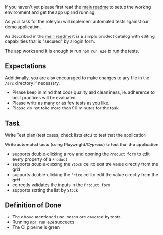 If you haven't yet please first read the [main readme](README.md) to setup the working environment and get the app up and running.

As your task for the role you will implement automated tests against our demo application.

As described in the [main readme](README.md) it is a simple product catalog with editing capabilities that is "secured" by a login form.

The app works and it is enough to run `npm run e2e` to run the tests.

## Expectations

Additionally, you are also encouraged to make changes to any file in the `/src` directory if necessary.

- Please keep in mind that code quality and cleanliness, ie. adherence to best practices will be evaluated.
- Please write as many or as few tests as you like.
- Please do not take more than 90 minutes for the task

## Task

Write Test plan (test cases, check lists etc.) to test that the application

Write automated tests (using Playwright/Cypress) to test that the application

- supports double-clicking a row and opening the `Product form` to edit every property of a `Product`
- supports double-clicking the `Stock` cell to edit the value directly from the grid
- supports double-clicking the `Price` cell to edit the value directly from the grid
- correctly validates the inputs in the `Product form`
- supports sorting the list by `Stock`

## Definition of Done

- The above mentioned use-cases are covered by tests
- Running `npm run e2e` succeeds
- The CI pipeline is green
